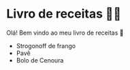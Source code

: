 # Livro de receitas 👨‍🍳

Olá! Bem vindo ao meu livro de receitas 👋
 - Strogonoff de frango
 - Pavê
 - Bolo de Cenoura